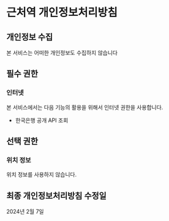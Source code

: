 # 근처역 개인정보처리방침

## 개인정보 수집
본 서비스는 어떠한 개인정보도 수집하지 않습니다

## 필수 권한
### 인터넷
본 서비스에서는 다음 기능의 활용을 위해서 인터넷 권한을 사용합니다.

- 한국은행 공개 API 조회

## 선택 권한
### 위치 정보
위치 정보를 사용하지 않습니다. 

## 최종 개인정보처리방침 수정일
2024년 2월 7일
